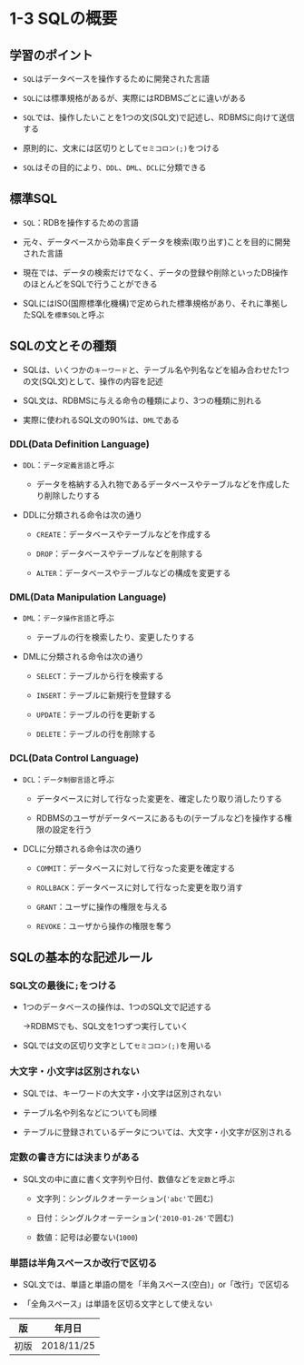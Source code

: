 1-3 SQLの概要
============

## 学習のポイント

* `SQL`はデータベースを操作するために開発された言語

* `SQL`には標準規格があるが、実際にはRDBMSごとに違いがある

* `SQL`では、操作したいことを1つの文(SQL文)で記述し、RDBMSに向けて送信する

* 原則的に、文末には区切りとして`セミコロン(;)`をつける

* `SQL`はその目的により、`DDL`、`DML`、`DCL`に分類できる



## 標準SQL

* `SQL`：RDBを操作するための言語

* 元々、データベースから効率良くデータを検索(取り出す)ことを目的に開発された言語

* 現在では、データの検索だけでなく、データの登録や削除といったDB操作のほとんどをSQLで行うことができる

* SQLにはISO(国際標準化機構)で定められた標準規格があり、それに準拠したSQLを`標準SQL`と呼ぶ



## SQLの文とその種類

* SQLは、いくつかの`キーワード`と、テーブル名や列名などを組み合わせた1つの文(SQL文)として、操作の内容を記述

* SQL文は、RDBMSに与える命令の種類により、3つの種類に別れる

* 実際に使われるSQL文の90%は、`DML`である



### DDL(Data Definition Language)

* `DDL`：`データ定義言語`と呼ぶ

  * データを格納する入れ物であるデータベースやテーブルなどを作成したり削除したりする

* DDLに分類される命令は次の通り

  * `CREATE`：データベースやテーブルなどを作成する

  * `DROP`：データベースやテーブルなどを削除する

  * `ALTER`：データベースやテーブルなどの構成を変更する



### DML(Data Manipulation Language)

* `DML`：`データ操作言語`と呼ぶ

  * テーブルの行を検索したり、変更したりする

* DMLに分類される命令は次の通り

  * `SELECT`：テーブルから行を検索する

  * `INSERT`：テーブルに新規行を登録する

  * `UPDATE`：テーブルの行を更新する

  * `DELETE`：テーブルの行を削除する



### DCL(Data Control Language)

* `DCL`：`データ制御言語`と呼ぶ

  * データベースに対して行なった変更を、確定したり取り消したりする

  * RDBMSのユーザがデータベースにあるもの(テーブルなど)を操作する権限の設定を行う

* DCLに分類される命令は次の通り

  * `COMMIT`：データベースに対して行なった変更を確定する

  * `ROLLBACK`：データベースに対して行なった変更を取り消す

  * `GRANT`：ユーザに操作の権限を与える

  * `REVOKE`：ユーザから操作の権限を奪う



## SQLの基本的な記述ルール

### SQL文の最後に`;`をつける

* 1つのデータベースの操作は、1つのSQL文で記述する

  ->RDBMSでも、SQL文を1つずつ実行していく

* SQLでは文の区切り文字として`セミコロン(;)`を用いる



### 大文字・小文字は区別されない

* SQLでは、キーワードの大文字・小文字は区別されない

* テーブル名や列名などについても同様

* テーブルに登録されているデータについては、大文字・小文字が区別される



### 定数の書き方には決まりがある

* SQL文の中に直に書く文字列や日付、数値などを`定数`と呼ぶ

  * 文字列：シングルクオーテーション(`'abc'`で囲む)

  * 日付：シングルクオーテーション(`'2010-01-26'`で囲む)

  * 数値：記号は必要ない(`1000`)



### 単語は半角スペースか改行で区切る

* SQL文では、単語と単語の間を「半角スペース(空白)」or「改行」で区切る

* 「全角スペース」は単語を区切る文字として使えない



| 版 |   年月日  |
|----|----------|
|初版|2018/11/25|
